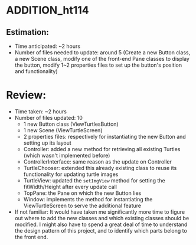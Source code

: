 ADDITION_ht114
===
## Estimation: 
* Time anticipated: ~2 hours
* Number of files needed to update: around 5 (Create a new Button class, a new Scene class, modify one of the front-end Pane classes to display the button, modify 1~2 properties files to set up the button's position and functionality)
# Review:
* Time taken: ~2 hours
* Number of files updated: 10
    * 1 new Button class (ViewTurtlesButton)
    * 1 new Scene (ViewTurtleScreen)
    * 2 properties files: respectively for instantiating the new Button and setting up its layout
    * Controller: added a new method for retrieving all existing Turtles (which wasn't implemented before)
    * ControllerInterface: same reason as the update on Controller
    * TurtleChooser: extended this already existing class to reuse its functionality for updating turtle images 
    * TurtleView: updated the `setImgView` method for setting the fitWidth/Height after every update call
    * TopPane: the Pane on which the new Button lies
    * Window: implements the method for instantiating the ViewTurtleScreen to serve the additional feature  
* If not familiar:
    It would have taken me significantly more time to figure out where to add the new classes and which existing classes should be modified. I might also have to spend a great deal of time to understand the design pattern of this project, and to identify which parts belong to the front end. 
